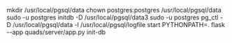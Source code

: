 mkdir /usr/local/pgsql/data
chown postgres:postgres /usr/local/pgsql/data
sudo -u postgres initdb -D /usr/local/pgsql/data3 
sudo -u postgres pg_ctl -D /usr/local/pgsql/data -l /usr/local/pgsql/logfile start
PYTHONPATH=. flask --app quads/server/app.py init-db
